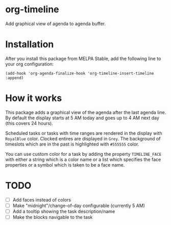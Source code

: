 # org-timeline

Add graphical view of agenda to agenda buffer.

# Installation

After you install this package from MELPA Stable, add the following line to your org configuration:

``` emacs-lisp
(add-hook 'org-agenda-finalize-hook 'org-timeline-insert-timeline :append)
```

# How it works

This package adds a graphical view of the agenda after the last agenda line.  By default the display starts at 5 AM today and goes up to 4 AM next day (this covers 24 hours).

Scheduled tasks or tasks with time ranges are rendered in the display with `RoyalBlue` color.  Clocked entires are displayed in `Grey`.  The background of timeslots which are in the past is highlighted with `#555555` color.

You can use custom color for a task by adding the property `TIMELINE_FACE` with either a string which is a color name or a list which specifies the face properties or a symbol which is taken to be a face name.

# TODO

- [ ] Add faces instead of colors
- [ ] Make "midnight"/change-of-day configurable (currently 5 AM)
- [ ] Add a tooltip showing the task description/name
- [ ] Make the blocks navigable to the task
